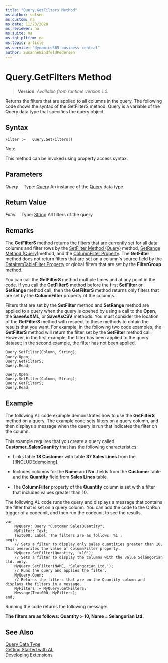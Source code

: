 ```yaml
---
title: "Query.GetFilters Method"
ms.author: solsen
ms.custom: na
ms.date: 11/23/2020
ms.reviewer: na
ms.suite: na
ms.tgt_pltfrm: na
ms.topic: article
ms.service: "dynamics365-business-central"
author: SusanneWindfeldPedersen
---
```

[//]: # (START>DO_NOT_EDIT)
[//]: # (IMPORTANT:Do not edit any of the content between here and the END>DO_NOT_EDIT.)
[//]: # (Any modifications should be made in the .xml files in the ModernDev repo.)
# Query.GetFilters Method
> **Version**: _Available from runtime version 1.0._

Returns the filters that are applied to all columns in the query. The following code shows the syntax of the GetFilterS method. Query is a variable of the Query data type that specifies the query object.


## Syntax
```
Filter :=   Query.GetFilters()
```
> [!NOTE]
> This method can be invoked using property access syntax.

## Parameters
*Query*
&emsp;Type: [Query](query-data-type.md)
An instance of the [Query](query-data-type.md) data type.

## Return Value
*Filter*
&emsp;Type: [String](../string/string-data-type.md)
All filters of the query


[//]: # (IMPORTANT: END>DO_NOT_EDIT)

## Remarks  
 The **GetFilterS** method returns the filters that are currently set for all data columns and filter rows by the [SetFilter Method \(Query\)](../../methods-auto/query/queryinstance-setfilter-method.md) method, [SetRange Method \(Query\)](../../methods-auto/query/queryinstance-setrange-method.md)method, and the [ColumnFilter Property](../../properties/devenv-columnfilter-property.md). The **GetFilter** method does not return filters that are set on a column's source field by the [DataItemTableFilter Property](../../properties/devenv-dataitemtable-filter-property.md) or global filters that are set by the **FilterGroup** method.  

<!-- Links For more information, see [Understanding Query Filters](Understanding-Query-Filters.md) and [How to: Set Up Filter Rows in Query Designer](How-to-Set-Up-Filter-Rows-in-Query-Designer.md). -->  
  
 You can call the **GetFilterS** method multiple times and at any point in the code. If you call the **GetFilterS** method before the first **SetFilter** or **SetRange** method call, then the **GetFilterS** method returns only filters that are set by the **ColumnFilter** property of the columns.  
  
 Filters that are set by the **SetFilter** method and **SetRange** method are applied to a query when the query is opened by using a call to the **Open**, the **SaveAsXML**, or **SaveAsCSV** methods. You must consider the location of the **GetFilterS** method with respect to these methods to obtain the results that you want. For example, in the following two code examples, the **GetFilterS** method will return the filter set by the **SetFilter** method call. However, in the first example, the filter has been applied to the query dataset; in the second example, the filter has not been applied.  
  
```  
Query.SetFilter(Column, String);  
Query.Open;   
Query.GetFilterS;  
Query.Read;  
```  
  
```  
Query.Open;   
Query.SetFilter(Column, String);  
Query.GetFilterS;  
Query.Read;  
```  
  
## Example  
 The following AL code example demonstrates how to use the **GetFilterS** method on a query. The example code sets filters on a query column, and then displays a message when the query is run that indicates the filter on the column.  
  
 This example requires that you create a query called **Customer\_SalesQuantity** that has the following characteristics:  
  
-   Links table **18 Customer** with table **37 Sales Lines** from the [!INCLUDE[demolong](../../includes/demolong_md.md)].  

-   Includes columns for the **Name** and **No.** fields from the **Customer** table and the **Quantity** field from **Sales Lines** table.  

-   The **ColumnFilter** property of the **Quantity** column is set with a filter that includes values greater than 10.  
  
 The following AL code runs the query and displays a message that contains the filter that is set on a query column. You can add the code to the OnRun trigger of a codeunit, and then run the codeunit to see the results.  
  
```  
var
    MyQuery: Query "Customer SalesQuantity";
    MyFilter: Text;
    Text000: Label 'The filters are as follows: %1';
begin
    // Sets a filter to display only sales quantities greater than 10. This overwrites the value of ColumnFilter property.  
    MyQuery.SetFilter(Quantity, '>10');  
    // Sets a filter to display the columns with the value Selangorian Ltd. only.  
    MyQuery.SetFilter(NAME, 'Selangorian Ltd.');  
    // Runs the query and applies the filter.  
    MyQuery.Open;  
    // Returns the filters that are on the Quantity column and displays the filters in a message.  
    MyFilters := MyQuery.GetFilterS;  
    Message(Text000, MyFilters);  
end;
```  
  
 Running the code returns the following message:  
  
 **The filters are as follows: Quantity > 10, Name = Selangorian Ltd.**  
  

## See Also
[Query Data Type](query-data-type.md)  
[Getting Started with AL](../../devenv-get-started.md)  
[Developing Extensions](../../devenv-dev-overview.md)